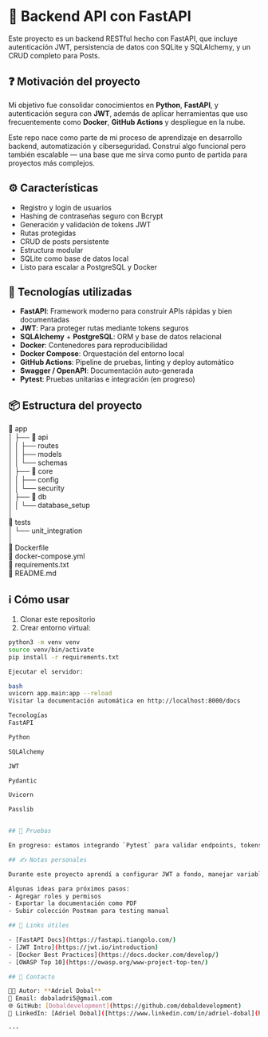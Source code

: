 # 🔐 Backend API con FastAPI

Este proyecto es un backend RESTful hecho con FastAPI, que incluye autenticación JWT, persistencia de datos con SQLite y SQLAlchemy, y un CRUD completo para Posts.

## ❓ Motivación del proyecto

Mi objetivo fue consolidar conocimientos en **Python**, **FastAPI**, y autenticación segura con **JWT**, además de aplicar herramientas que uso frecuentemente como **Docker**, **GitHub Actions** y despliegue en la nube.

Este repo nace como parte de mi proceso de aprendizaje en desarrollo backend, automatización y ciberseguridad. Construí algo funcional pero también escalable — una base que me sirva como punto de partida para proyectos más complejos.

## ⚙️ Características

- Registro y login de usuarios
- Hashing de contraseñas seguro con Bcrypt
- Generación y validación de tokens JWT
- Rutas protegidas
- CRUD de posts persistente
- Estructura modular
- SQLite como base de datos local
- Listo para escalar a PostgreSQL y Docker

## 🧠 Tecnologías utilizadas

- **FastAPI**: Framework moderno para construir APIs rápidas y bien documentadas
- **JWT**: Para proteger rutas mediante tokens seguros
- **SQLAlchemy** + **PostgreSQL**: ORM y base de datos relacional
- **Docker**: Contenedores para reproducibilidad
- **Docker Compose**: Orquestación del entorno local
- **GitHub Actions**: Pipeline de pruebas, linting y deploy automático
- **Swagger / OpenAPI**: Documentación auto-generada
- **Pytest**: Pruebas unitarias e integración (en progreso)

## 📦 Estructura del proyecto

📁 app  
│ ├── 📁 api  
│ │ ├── routes  
│ │ ├── models  
│ │ └── schemas  
│ ├── 📁 core  
│ │ ├── config  
│ │ └── security  
│ ├── 📁 db  
│ │ └── database_setup  
│  
📁 tests  
│ └── unit_integration  
│  
📄 Dockerfile  
📄 docker-compose.yml  
📄 requirements.txt  
📄 README.md

## ℹ️ Cómo usar

1. Clonar este repositorio  
2. Crear entorno virtual:

```bash
python3 -m venv venv
source venv/bin/activate
pip install -r requirements.txt

Ejecutar el servidor:

bash
uvicorn app.main:app --reload
Visitar la documentación automática en http://localhost:8000/docs

Tecnologías
FastAPI

Python

SQLAlchemy

JWT

Pydantic

Uvicorn

Passlib


## 🧪 Pruebas

En progreso: estamos integrando `Pytest` para validar endpoints, tokens y comportamiento de errores. También se agregará exportación de reportes de cobertura.

## ✍️ Notas personales

Durante este proyecto aprendí a configurar JWT a fondo, manejar variables de entorno de forma segura, y automatizar pipelines con GitHub Actions. Tardé un poco en adaptar el Dockerfile para producción, pero ahora funciona como base para cualquier backend FastAPI que quiera escalar.

Algunas ideas para próximos pasos:
- Agregar roles y permisos
- Exportar la documentación como PDF
- Subir colección Postman para testing manual

## 📎 Links útiles

- [FastAPI Docs](https://fastapi.tiangolo.com/)
- [JWT Intro](https://jwt.io/introduction)
- [Docker Best Practices](https://docs.docker.com/develop/)
- [OWASP Top 10](https://owasp.org/www-project-top-ten/)

## 📣 Contacto

🧑‍💻 Autor: **Adriel Dobal**  
📧 Email: dobaladri5@gmail.com  
🌐 GitHub: [Dobaldevelopment](https://github.com/dobaldevelopment)  
🔗 LinkedIn: [Adriel Dobal]([https://www.linkedin.com/in/adriel-dobal](https://www.linkedin.com/in/adriel-a-j-dobal-%F0%9F%87%A6%F0%9F%87%B7-%F0%9F%87%BA%F0%9F%87%B8-93799b259/)

---
